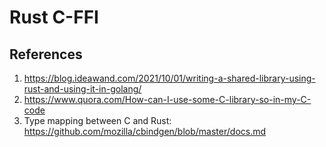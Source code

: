 # Rust C-FFI

## References

1. https://blog.ideawand.com/2021/10/01/writing-a-shared-library-using-rust-and-using-it-in-golang/
2. https://www.quora.com/How-can-I-use-some-C-library-so-in-my-C-code
3. Type mapping between C and Rust: https://github.com/mozilla/cbindgen/blob/master/docs.md 
